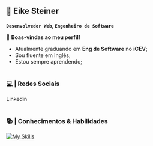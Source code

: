 ## 🚀  Eike Steiner

**`Desenvolvedor Web`, `Engenheiro de Software`**

👋 **Boas-vindas ao meu perfil!**

- Atualmente graduando em **Eng de Software** no **iCEV**; 
- Sou fluente em Inglês;
- Estou sempre aprendendo;
#

### 💻 | Redes Sociais

Linkedin



#

### 📚 | Conhecimentos & Habilidades

[![My Skills](https://skillicons.dev/icons?i=html,css)]()

#

<!--
**eikesteiner/eikesteiner** is a ✨ _special_ ✨ repository because its `README.md` (this file) appears on your GitHub profile.

Here are some ideas to get you started:

- 🔭 I’m currently working on ...
- 🌱 I’m currently learning ...
- 👯 I’m looking to collaborate on ...
- 🤔 I’m looking for help with ...
- 💬 Ask me about ...
- 📫 How to reach me: ...
- 😄 Pronouns: ...
- ⚡ Fun fact: ...
-->
